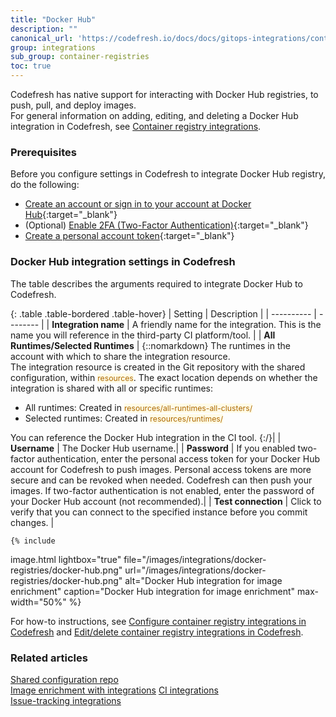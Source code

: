 ```yaml
---
title: "Docker Hub"
description: ""
canonical_url: 'https://codefresh.io/docs/docs/gitops-integrations/container-registries/dockerhub/'
group: integrations
sub_group: container-registries
toc: true
---
```


Codefresh has native support for interacting with Docker Hub registries, to push, pull, and deploy images.  
For general information on adding, editing, and deleting a Docker Hub integration in Codefresh, see [Container registry integrations]({{site.baseurl}}/docs/integrations/container-registries/).

### Prerequisites
Before you configure settings in Codefresh to integrate Docker Hub registry, do the following:

* [Create an account or sign in to your account at Docker Hub](https://hub.docker.com/signup){:target="\_blank"}
* (Optional) [Enable 2FA (Two-Factor Authentication)](https://docs.docker.com/docker-hub/2fa/){:target="\_blank"}
* [Create a personal account token](https://docs.docker.com/docker-hub/access-tokens/){:target="\_blank"}

### Docker Hub integration settings in Codefresh
The table describes the arguments required to integrate Docker Hub to Codefresh.  

{: .table .table-bordered .table-hover}
| Setting    | Description     | 
| ----------  |  -------- | 
| **Integration name**       | A friendly name for the integration. This is the name you will reference in the third-party CI platform/tool. |
| **All Runtimes/Selected Runtimes**   | {::nomarkdown} The runtimes in the account with which to share the integration resource. <br>The integration resource is created in the Git repository with the shared configuration, within <span style="font-family: var(--font-family-monospace); font-size: 87.5%; color: #ad6800; background-color: #fffbe6">resources</span>. The exact location depends on whether the integration is shared with all or specific runtimes: <br><ul><li>All runtimes: Created in <span style="font-family: var(--font-family-monospace); font-size: 87.5%; color: #ad6800; background-color: #fffbe6">resources/all-runtimes-all-clusters/</span></li><li>Selected runtimes: Created in <span style="font-family: var(--font-family-monospace); font-size: 87.5%; color: #ad6800; background-color: #fffbe6">resources/runtimes/<runtime-name></span></li></ul> You can reference the Docker Hub integration in the CI tool. {:/}|
| **Username**       | The Docker Hub username.|
| **Password**       |  If you enabled two-factor authentication, enter the personal access token for your Docker Hub account for Codefresh to push images. Personal access tokens are more secure and can be revoked when needed. Codefresh can then push your images. If two-factor authentication is not enabled, enter the password of your Docker Hub account (not recommended).|
| **Test connection**       | Click to verify that you can connect to the specified instance before you commit changes. |
   

    {% include 
   image.html 
   lightbox="true" 
   file="/images/integrations/docker-registries/docker-hub.png" 
   url="/images/integrations/docker-registries/docker-hub.png" 
   alt="Docker Hub integration for image enrichment" 
   caption="Docker Hub integration for image enrichment"
   max-width="50%" 
   %}
   
For how-to instructions, see [Configure container registry integrations in Codefresh]({{site.baseurl}}/docs/integrations/container-registries/#configure-container-registry-integrations-in-codefresh) and [Edit/delete container registry integrations in Codefresh]({{site.baseurl}}/docs/integrations/container-registries/#editdelete-container-registry-integrations).  

### Related articles
[Shared configuration repo]({{site.baseurl}}/docs/reference/shared-configuration/)  
[Image enrichment with integrations]({{site.baseurl}}/docs/integrations/image-enrichment-overview/)
[CI integrations]({{site.baseurl}}/docs/integrations/ci-integrations/)  
[Issue-tracking integrations]({{site.baseurl}}/docs/integrations/issue-tracking/)  

